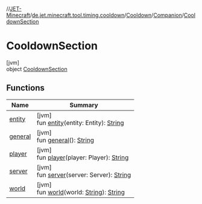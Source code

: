 //[JET-Minecraft](../../../../../index.md)/[de.jet.minecraft.tool.timing.cooldown](../../../index.md)/[Cooldown](../../index.md)/[Companion](../index.md)/[CooldownSection](index.md)

# CooldownSection

[jvm]\
object [CooldownSection](index.md)

## Functions

| Name | Summary |
|---|---|
| [entity](entity.md) | [jvm]<br>fun [entity](entity.md)(entity: Entity): [String](https://kotlinlang.org/api/latest/jvm/stdlib/kotlin/-string/index.html) |
| [general](general.md) | [jvm]<br>fun [general](general.md)(): [String](https://kotlinlang.org/api/latest/jvm/stdlib/kotlin/-string/index.html) |
| [player](player.md) | [jvm]<br>fun [player](player.md)(player: Player): [String](https://kotlinlang.org/api/latest/jvm/stdlib/kotlin/-string/index.html) |
| [server](server.md) | [jvm]<br>fun [server](server.md)(server: Server): [String](https://kotlinlang.org/api/latest/jvm/stdlib/kotlin/-string/index.html) |
| [world](world.md) | [jvm]<br>fun [world](world.md)(world: [String](https://kotlinlang.org/api/latest/jvm/stdlib/kotlin/-string/index.html)): [String](https://kotlinlang.org/api/latest/jvm/stdlib/kotlin/-string/index.html) |
